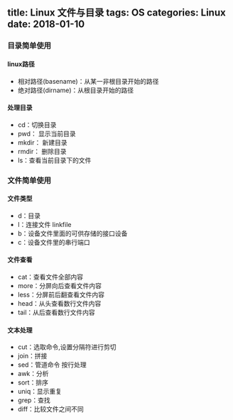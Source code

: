 title: Linux 文件与目录
tags: OS
categories: Linux
date: 2018-01-10
---
### 目录简单使用
#### linux路径
* 相对路径(basename)：从某一非根目录开始的路径
* 绝对路径(dirname)：从根目录开始的路径

#### 处理目录
* cd：切换目录
* pwd： 显示当前目录
* mkdir： 新建目录
* rmdir： 删除目录
* ls：查看当前目录下的文件
<!-- more -->
### 文件简单使用
#### 文件类型
* d：目录
* l：连接文件 linkfile
* b：设备文件里面的可供存储的接口设备
* c：设备文件里的串行端口
#### 文件查看
* cat：查看文件全部内容
* more：分屏向后查看文件内容
* less：分屏前后翻查看文件内容
* head：从头查看数行文件内容
* tail：从后查看数行文件内容
#### 文本处理
* cut：选取命令,设置分隔符进行剪切
* join：拼接
* sed：管道命令 按行处理
* awk：分析
* sort：排序 
* uniq：显示重复
* grep：查找
* diff：比较文件之间不同